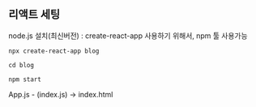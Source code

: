 ## 리액트 세팅

node.js 설치(최신버전) : create-react-app 사용하기 위해서, npm 툴 사용가능

`npx create-react-app blog`

`cd blog`

`npm start`

App.js - (index.js) -> index.html